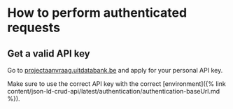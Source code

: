 ---
---

# How to perform authenticated requests

## Get a valid API key

Go to [projectaanvraag.uitdatabank.be](https://projectaanvraag.uitdatabank.be) and apply for your personal API key.

Make sure to use the correct API key with the correct [environment]({% link content/json-ld-crud-api/latest/authentication/authentication-baseUrl.md %}).
